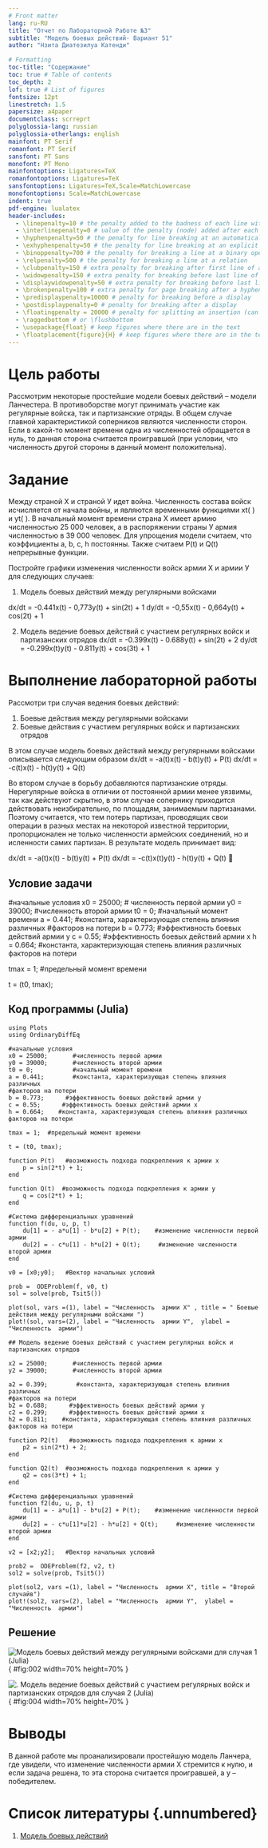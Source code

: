 ```yaml
---
# Front matter
lang: ru-RU
title: "Отчет по Лабораторной Работе №3"
subtitle: "Модель боевых действий- Вариант 51"
author: "Нзита Диатезилуа Катенди"

# Formatting
toc-title: "Содержание"
toc: true # Table of contents
toc_depth: 2
lof: true # List of figures
fontsize: 12pt
linestretch: 1.5
papersize: a4paper
documentclass: scrreprt
polyglossia-lang: russian
polyglossia-otherlangs: english
mainfont: PT Serif
romanfont: PT Serif
sansfont: PT Sans
monofont: PT Mono
mainfontoptions: Ligatures=TeX
romanfontoptions: Ligatures=TeX
sansfontoptions: Ligatures=TeX,Scale=MatchLowercase
monofontoptions: Scale=MatchLowercase
indent: true
pdf-engine: lualatex
header-includes:
  - \linepenalty=10 # the penalty added to the badness of each line within a paragraph (no associated penalty node) Increasing the υalue makes tex try to haυe fewer lines in the paragraph.
  - \interlinepenalty=0 # υalue of the penalty (node) added after each line of a paragraph.
  - \hyphenpenalty=50 # the penalty for line breaking at an automatically inserted hyphen
  - \exhyphenpenalty=50 # the penalty for line breaking at an explicit hyphen
  - \binoppenalty=700 # the penalty for breaking a line at a binary operator
  - \relpenalty=500 # the penalty for breaking a line at a relation
  - \clubpenalty=150 # extra penalty for breaking after first line of a paragraph
  - \widowpenalty=150 # extra penalty for breaking before last line of a paragraph
  - \displaywidowpenalty=50 # extra penalty for breaking before last line before a display math
  - \brokenpenalty=100 # extra penalty for page breaking after a hyphenated line
  - \predisplaypenalty=10000 # penalty for breaking before a display
  - \postdisplaypenalty=0 # penalty for breaking after a display
  - \floatingpenalty = 20000 # penalty for splitting an insertion (can only be split footnote in standard LaTeX)
  - \raggedbottom # or \flushbottom
  - \usepackage{float} # keep figures where there are in the text
  - \floatplacement{figure}{H} # keep figures where there are in the text
---
```


# Цель работы

Рассмотрим некоторые простейшие модели боевых действий – модели
Ланчестера. В противоборстве могут принимать участие как регулярные войска,
так и партизанские отряды. В общем случае главной характеристикой соперников
являются численности сторон. Если в какой-то момент времени одна из
численностей обращается в нуль, то данная сторона считается проигравшей (при
условии, что численность другой стороны в данный момент положительна).

# Задание
Между страной Х и страной У идет война. Численность состава войск исчисляется от начала войны, и являются временными функциями xt( ) и yt( ). В начальный момент времени страна Х имеет армию численностью 25 000 человек, а в распоряжении страны У армия численностью в 39 000 человек. Для упрощения модели считаем, что коэффициенты a, b, c, h  постоянны. Также считаем P(t) и Q(t) непрерывные функции.

Постройте графики изменения численности войск армии Х и армии У для следующих случаев:
1. Модель боевых действий между регулярными войсками

  dx/dt = -0.441x(t) - 0,773y(t) + sin(2t) + 1
  dy/dt = -0,55x(t) - 0,664y(t) + cos(2t) + 1

2. Модель ведение боевых действий с участием регулярных войск и партизанских отрядов
    dx/dt = -0.399x(t) - 0.688y(t) + sin(2t) + 2
    dy/dt = -0.299x(t)y(t) - 0.811y(t) + cos(3t) + 1

# Выполнение лабораторной работы

Рассмотри три случая ведения боевых действий:
1. Боевые действия между регулярными войсками
2. Боевые действия с участием регулярных войск и партизанских отрядов 

В этом случае модель боевых действий между регулярными войсками
описывается следующим образом
dx/dt = -a(t)x(t) - b(t)y(t) + P(t)
dx/dt = -c(t)x(t) - h(t)y(t) + Q(t)

Во втором случае в борьбу добавляются партизанские отряды. Нерегулярные войска в отличии от постоянной армии менее уязвимы, так как действуют скрытно, в этом случае сопернику приходится действовать неизбирательно, по площадям, занимаемым партизанами. Поэтому считается, что тем потерь партизан, проводящих свои операции в разных местах на некоторой известной территории, пропорционален не только численности армейских соединений, но и   исленности самих партизан. В результате модель принимает вид:

dx/dt = -a(t)x(t) - b(t)y(t) + P(t)
dx/dt = -c(t)x(t)y(t) - h(t)y(t) + Q(t)
 
## Условие задачи

#начальные условия
x0 = 25000;       # численность первой армии
y0 = 39000;       #численность второй армии
t0 = 0;           #начальный момент времени
a = 0.441;        #константа, характеризующая степень влияния различных
#факторов на потери
b = 0.773;      #эффективность боевых действий армии у
c = 0.55;      #эффективность боевых действий армии х
h = 0.664;    #константа, характеризующая степень влияния различных факторов на потери

tmax = 1;  #предельный момент времени

t = (t0, tmax);


## Код программы (Julia)

```
using Plots
using OrdinaryDiffEq

#начальные условия
x0 = 25000;       #численность первой армии
y0 = 39000;       #численность второй армии
t0 = 0;           #начальный момент времени
a = 0.441;        #константа, характеризующая степень влияния различных
#факторов на потери
b = 0.773;      #эффективность боевых действий армии у
c = 0.55;      #эффективность боевых действий армии х
h = 0.664;    #константа, характеризующая степень влияния различных факторов на потери

tmax = 1;  #предельный момент времени

t = (t0, tmax);

function P(t)   #возможность подхода подкрепления к армии х
    p = sin(2*t) + 1;
end

function Q(t)  #возможность подхода подкрепления к армии у
    q = cos(2*t) + 1;
end

#Система дифференциальных уравнений
function f(du, u, p, t)
    du[1] = - a*u[1] - b*u[2] + P(t);    #изменение численности первой армии
    du[2] = - c*u[1] - h*u[2] + Q(t);     #изменение численности второй армии
end

v0 = [x0;y0];   #Вектор начальных условий

prob =  ODEProblem(f, v0, t)
sol = solve(prob, Tsit5())

plot(sol, vars =(1), label = "Численность  армии Х" , title = " Боевые действия между регулярными войсками ")
plot!(sol, vars=(2), label = "Численность  армии Y",  ylabel = "Численность  армии")

## Модель ведение боевых действий с участием регулярных войск и  партизанских отрядов

x2 = 25000;       #численность первой армии
y2 = 39000;       #численность второй армии

a2 = 0.399;        #константа, характеризующая степень влияния различных
#факторов на потери
b2 = 0.688;      #эффективность боевых действий армии у
c2 = 0.299;      #эффективность боевых действий армии х
h2 = 0.811;    #константа, характеризующая степень влияния различных факторов на потери

function P2(t)   #возможность подхода подкрепления к армии х
    p2 = sin(2*t) + 2;
end

function Q2(t)  #возможность подхода подкрепления к армии у
    q2 = cos(3*t) + 1;
end

#Система дифференциальных уравнений
function f2(du, u, p, t)
    du[1] = - a*u[1] - b*u[2] + P(t);    #изменение численности первой армии
    du[2] = - c*u[1]*u[2] - h*u[2] + Q(t);     #изменение численности второй армии
end

v2 = [x2;y2];   #Вектор начальных условий

prob2 =  ODEProblem(f2, v2, t)
sol2 = solve(prob, Tsit5())

plot(sol2, vars =(1), label = "Численность  армии Х", title = "Второй случайв")
plot!(sol2, vars=(2), label = "Численность  армии Y",  ylabel = "Численность  армии")

```

## Решение

![ Модель боевых действий между регулярными войсками для случая 1 (Julia)](image/image1.png){ #fig:002 width=70% height=70% }

![ . Модель ведение боевых действий с участием регулярных войск и
партизанских отрядов для случая 2 (Julia)](image/image2.png){ #fig:004 width=70% height=70% }

# Выводы

В данной работе мы проанализировали простейшую модель Ланчера, где увидели, что изменение численности армии X стремится к нулю, и если задача решена, то эта сторона считается проигравшей, а y – победителем.
# Список литературы {.unnumbered}

1. [Модель боевых действий](https://esystem.rudn.ru/mod/resource/view.php?id=1100257)